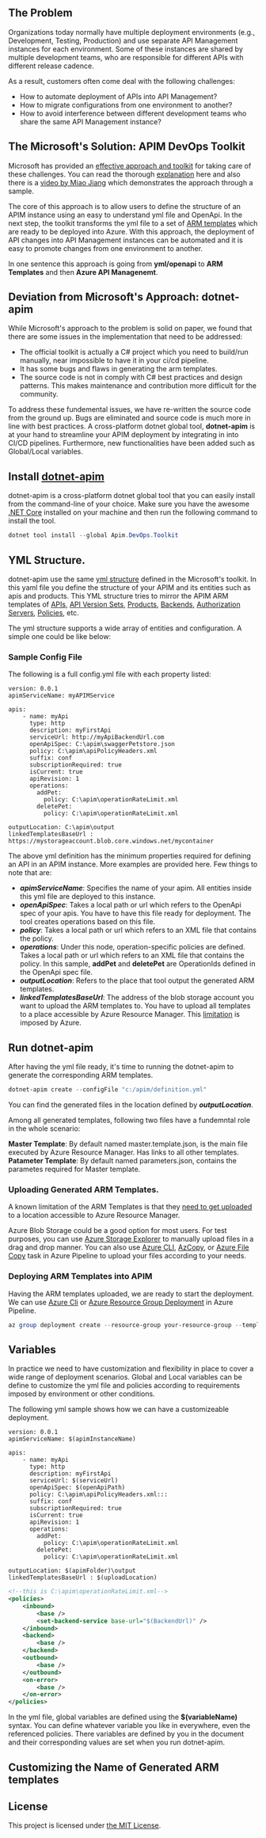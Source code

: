 ## The Problem

Organizations today normally have multiple deployment environments (e.g., Development, Testing, Production) and use separate API Management instances for each environment. Some of these instances are shared by multiple development teams, who are responsible for different APIs with different release cadence.

As a result, customers often come deal with the following challenges:

* How to automate deployment of APIs into API Management?
* How to migrate configurations from one environment to another?
* How to avoid interference between different development teams who share the same API Management instance?


## The Microsoft's Solution: APIM DevOps Toolkit

Microsoft has provided an [effective approach and toolkit](https://github.com/Azure/azure-api-management-devops-resource-kit) for taking care of these challenges. You can read the thorough [explanation](https://github.com/Azure/azure-api-management-devops-resource-kit) here and also there is a [video by Miao Jiang](https://www.youtube.com/watch?v=4Sp2Qvmg6j8) which demonstrates the approach through a sample. 

The core of this approach is to allow users to define the structure of an APIM instance using an easy to understand yml file and OpenApi. In the next step, the toolkit transforms the yml file to a set of [ARM templates](https://docs.microsoft.com/azure/azure-resource-manager/resource-group-authoring-templates) which are ready to be deployed into Azure. With this approach, the deployment of API changes into API Management instances can be automated and it is easy to promote changes from one environment to another. 


In one sentence this approach is going from **yml/openapi** to **ARM Templates** and then **Azure API Managenemt**.

## Deviation from Microsoft's Approach: dotnet-apim

While Microsoft's approach to the problem is solid on paper, we found that there are some issues in the implementation that need to be addressed:  


* The official toolkit is actually a C# project which you need to build/run manually, near impossible to have it in your ci/cd pipeline. 
* It has some bugs and flaws in generating the arm templates.
* The source code is not in comply with C# best practices and design patterns. This makes maintenance and contribution more difficult for the community.

To address these fundemental issues, we have re-written the source code from the ground up. Bugs are eliminated and source code is much more in line with best practices. A cross-platform dotnet global tool, **dotnet-apim** is at your hand to streamline your APIM deployment by integrating in into CI/CD pipelines. Furthermore, new functionalities have been added such as Global/Local variables.

## Install [dotnet-apim](https://www.nuget.org/packages/Apim.DevOps.Toolkit/)

dotnet-apim is a cross-platform dotnet global tool that you can easily install from the command-line of your choice. Make sure you have the awesome [.NET Core](https://dotnet.microsoft.com/download) installed on your machine and then run the following command to install the tool.

```powershell
dotnet tool install --global Apim.DevOps.Toolkit
```

## YML Structure.

dotnet-apim use the same [yml structure](https://github.com/Azure/azure-api-management-devops-resource-kit/blob/master/src/APIM_ARMTemplate/README.md#create-the-config-file) defined in the Microsoft's toolkit. In this yaml file you define the structure of your APIM and its entities such as apis and products. This YML structure tries to mirror the APIM ARM templates of [APIs](https://docs.microsoft.com/en-us/azure/templates/microsoft.apimanagement/2019-01-01/service/apis), [API Version Sets](https://docs.microsoft.com/en-us/azure/templates/microsoft.apimanagement/2019-01-01/service/apiversionsets), [Products](https://docs.microsoft.com/en-us/azure/templates/microsoft.apimanagement/2019-01-01/service/backends), [Backends](https://docs.microsoft.com/en-us/azure/templates/microsoft.apimanagement/2019-01-01/service/backends), [Authorization Servers](https://docs.microsoft.com/en-us/azure/templates/microsoft.apimanagement/2019-01-01/service/authorizationservers), [Policies](https://docs.microsoft.com/en-us/azure/templates/microsoft.apimanagement/2019-01-01/service/policies), etc. 

The yml structure supports a wide array of entities and configuration. A simple one could be like below:

### Sample Config File

The following is a full config.yml file with each property listed:

```
version: 0.0.1
apimServiceName: myAPIMService

apis:
    - name: myApi
      type: http
      description: myFirstApi
      serviceUrl: http://myApiBackendUrl.com
      openApiSpec: C:\apim\swaggerPetstore.json
      policy: C:\apim\apiPolicyHeaders.xml
      suffix: conf
      subscriptionRequired: true
      isCurrent: true
      apiRevision: 1
      operations:
        addPet:
          policy: C:\apim\operationRateLimit.xml
        deletePet:
          policy: C:\apim\operationRateLimit.xml

outputLocation: C:\apim\output
linkedTemplatesBaseUrl : https://mystorageaccount.blob.core.windows.net/mycontainer
```

The above yml definition has the minimum properties required for defining an API in an APIM instance. More examples are provided here. Few things to note that are:

* **_apimServiceName_**: Specifies the name of your apim. All entities inside this yml file are deployed to this instance.
* **_openApiSpec_**: Takes a local path or url which refers to the OpenApi spec of your apis. You have to have this file ready for deployment. The tool creates operations based on this file.
* **_policy_**: Takes a local path or url which refers to an XML file that contains the policy.
* **_operations_**: Under this node, operation-specific policies are defined. Takes a local path or url which refers to an XML file that contains the policy. In this sample, **addPet** and **deletePet** are OperationIds defined in the OpenApi spec file.
* **_outputLocation_**: Refers to the place that tool output the generated ARM templates.
* **_linkedTemplatesBaseUrl_**: The address of the blob storage account you want to upload the ARM templates to. You have to upload all templates to a place accessible by Azure Resource Manager. This [limitation](https://docs.microsoft.com/en-us/azure/azure-resource-manager/resource-group-linked-templates#external-template) is imposed by Azure.

## Run dotnet-apim

After having the yml file ready, it's time to running the dotnet-apim to generate the corresponding ARM templates.

```powershell
dotnet-apim create --configFile "c:/apim/definition.yml" 
```

You can find the generated files in the location defined by **_outputLocation_**.

Among all generated templates, following two files have a fundemntal role in the whole scenario:

**Master Template**: By default named master.template.json, is the main file executed by Azure Resource Manager. Has links to all other templates. 
**Patameter Template**: By default named parameters.json, contains the parametes required for Master template.

### Uploading Generated ARM Templates.

A known limitation of the ARM Templates is that they [need to get uploaded](https://docs.microsoft.com/en-us/azure/azure-resource-manager/resource-group-linked-templates#external-template) to a location accessible to Azure Resource Manager. 

Azure Blob Storage could be a good option for most users. For test purposes, you can use [Azure Storage Explorer](https://azure.microsoft.com/en-us/features/storage-explorer/) to manually upload files in a drag and drop manner. You can also use [Azure CLI](https://docs.microsoft.com/en-us/azure/storage/common/storage-azure-cli), [AzCopy](https://docs.microsoft.com/en-us/azure/storage/common/storage-use-azcopy-v10), or [Azure File Copy](https://docs.microsoft.com/en-us/azure/devops/pipelines/tasks/deploy/azure-file-copy?view=azure-devops) task in Azure Pipeline to upload your files according to your needs.

### Deploying ARM Templates into APIM

Having the ARM templates uploaded, we are ready to start the deployment. We can use [Azure Cli](https://docs.microsoft.com/en-us/azure/azure-resource-manager/resource-group-template-deploy-cli) or [Azure Resource Group Deployment](https://docs.microsoft.com/en-us/azure/devops/pipelines/tasks/deploy/azure-resource-group-deployment?view=azure-devops) in Azure Pipeline.

```powershell
az group deployment create --resource-group your-resource-group --template-file "c:\apim\output\master.template.json" --parameters "c:\apim\output\parameters.json"
```

## Variables

In practice we need to have customization and flexibility in place to cover a wide range of deployment scenarios. Global and Local variables can be define to customize the yml file and policies according to requirements imposed by environment or other conditions.

The following yml sample shows how we can have a customizeable deployment.

```
version: 0.0.1
apimServiceName: $(apimInstanceName)

apis:
    - name: myApi
      type: http
      description: myFirstApi
      serviceUrl: $(serviceUrl)
      openApiSpec: $(openApiPath)
      policy: C:\apim\apiPolicyHeaders.xml:::
      suffix: conf
      subscriptionRequired: true
      isCurrent: true
      apiRevision: 1
      operations:
        addPet:
          policy: C:\apim\operationRateLimit.xml
        deletePet:
          policy: C:\apim\operationRateLimit.xml

outputLocation: $(apimFolder)\output
linkedTemplatesBaseUrl : $(uploadLocation)
```

```xml
<!--this is C:\apim\operationRateLimit.xml-->
<policies>
    <inbound>
        <base />
        <set-backend-service base-url="$(BackendUrl)" />
    </inbound>
    <backend>
        <base />
    </backend>
    <outbound>
        <base />
    </outbound>
    <on-error>
        <base />
    </on-error>
</policies>
```

In the yml file, global variables are defined using the **$(variableName)** syntax. You can define whatever variable you like in everywhere, even the referenced policies. There variables are defined by you in the document and their corresponding values are set when you run dotnet-apim.

## Customizing the Name of Generated ARM templates



## License

This project is licensed under [the MIT License](LICENSE).
